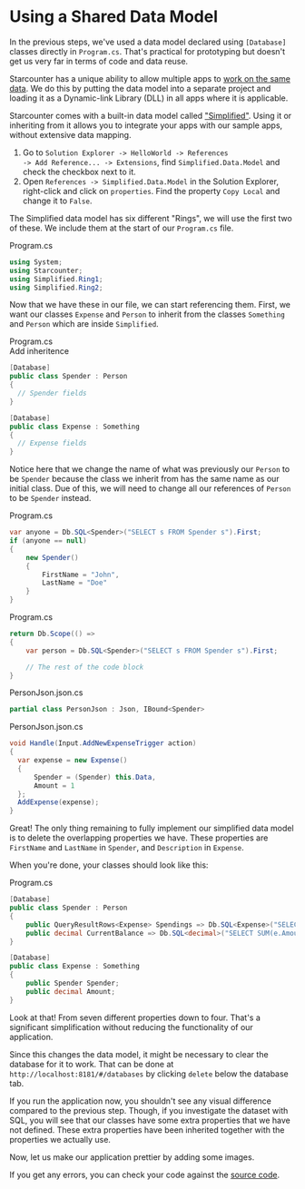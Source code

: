 # Using a Shared Data Model

In the previous steps, we've used a data model declared using `[Database]` classes directly in `Program.cs`. That's practical for prototyping but doesn't get us very far in terms of code and data reuse.

Starcounter has a unique ability to allow multiple apps to [work on the same data](/guides/mapping-and-blending/sharing-data/). We do this by putting the data model into a separate project and loading it as a Dynamic-link Library (DLL) in all apps where it is applicable.

Starcounter comes with a built-in data model called ["Simplified"](https://github.com/StarcounterApps/Simplified). Using it or inheriting from it allows you to integrate your apps with our sample apps, without extensive data mapping.

1. Go to <code>Solution Explorer -> HelloWorld -> References -> Add Reference... -> Extensions</code>, find <code>Simplified.Data.Model</code> and check the checkbox next to it.
2. Open `References -> Simplified.Data.Model` in the Solution Explorer, right-click and click on `properties`. Find the property `Copy Local` and change it to `False`.

The Simplified data model has six different "Rings", we will use the first two of these. We include them at the start of our `Program.cs` file.

<div class="code-name">Program.cs</div>

```cs
using System;
using Starcounter;
using Simplified.Ring1;
using Simplified.Ring2;
```

Now that we have these in our file, we can start referencing them. First, we want our classes `Expense` and `Person` to inherit from the classes `Something` and `Person` which are inside `Simplified`.

<div class="code-name">Program.cs</div><div class="code-name code-title">Add inheritence</div>

```cs
[Database]
public class Spender : Person
{
  // Spender fields
}

[Database]
public class Expense : Something
{
  // Expense fields
}
```

Notice here that we change the name of what was previously our `Person` to be `Spender` because the class we inherit from has the same name as our initial class. Due of this, we will need to change all our references of `Person` to be `Spender` instead.

<div class="code-name">Program.cs</div>

```cs
var anyone = Db.SQL<Spender>("SELECT s FROM Spender s").First;
if (anyone == null)
{
    new Spender()
    {
        FirstName = "John",
        LastName = "Doe"
    }
}
```

<div class="code-name">Program.cs</div>

```cs
return Db.Scope(() =>
{
    var person = Db.SQL<Spender>("SELECT s FROM Spender s").First;

    // The rest of the code block
}
```

<div class="code-name">PersonJson.json.cs</div>

```cs
partial class PersonJson : Json, IBound<Spender>
```

<div class="code-name">PersonJson.json.cs</div>

```cs
void Handle(Input.AddNewExpenseTrigger action)
{
  var expense = new Expense()
  {
      Spender = (Spender) this.Data,
      Amount = 1
  };
  AddExpense(expense);
}
```

Great! The only thing remaining to fully implement our simplified data model is to delete the overlapping properties we have. These properties are `FirstName` and `LastName` in `Spender`, and `Description` in `Expense`.

When you're done, your classes should look like this:

<div class="code-name">Program.cs</div>

```cs
[Database]
public class Spender : Person
{
    public QueryResultRows<Expense> Spendings => Db.SQL<Expense>("SELECT e FROM Expense e WHERE e.Spender = ?", this);
    public decimal CurrentBalance => Db.SQL<decimal>("SELECT SUM(e.Amount) FROM Expense e WHERE e.Spender = ?", this).First;
}

[Database]
public class Expense : Something
{
    public Spender Spender;
    public decimal Amount;
}
```
Look at that! From seven different properties down to four. That's a significant simplification without reducing the functionality of our application.

Since this changes the data model, it might be necessary to clear the database for it to work. That can be done at `http://localhost:8181/#/databases` by clicking `delete` below the database tab.

If you run the application now, you shouldn't see any visual difference compared to the previous step. Though, if you investigate the dataset with SQL, you will see that our classes have some extra properties that we have not defined. These extra properties have been inherited together with the properties we actually use.

Now, let us make our application prettier by adding some images.

If you get any errors, you can check your code against the [source code](https://github.com/StarcounterApps/HelloWorld/commit/ee8aa0b30547424ad3e210b9977ff61f5f76b5f2).
